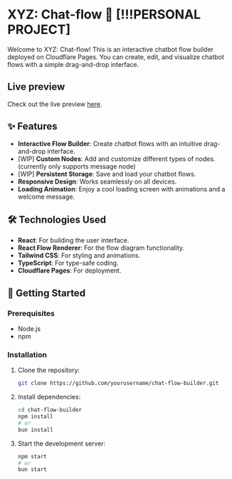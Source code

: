 # XYZ: Chat-flow 🚀 [!!!PERSONAL PROJECT]

Welcome to XYZ: Chat-flow! This is an interactive chatbot flow builder deployed on Cloudflare Pages. You can create, edit, and visualize chatbot flows with a simple drag-and-drop interface.

## Live preview

Check out the live preview [here](https://chatbot-flow-builder.pages.dev/).

## ✨ Features

- **Interactive Flow Builder**: Create chatbot flows with an intuitive drag-and-drop interface.
- [WIP] **Custom Nodes**: Add and customize different types of nodes. (currently only supports message node)
- [WIP] **Persistent Storage**: Save and load your chatbot flows.
- **Responsive Design**: Works seamlessly on all devices.
- **Loading Animation**: Enjoy a cool loading screen with animations and a welcome message.

## 🛠️ Technologies Used

- **React**: For building the user interface.
- **React Flow Renderer**: For the flow diagram functionality.
- **Tailwind CSS**: For styling and animations.
- **TypeScript**: For type-safe coding.
- **Cloudflare Pages**: For deployment.

## 🚀 Getting Started

### Prerequisites

- Node.js
- npm

### Installation

1. Clone the repository:
   ```sh
   git clone https://github.com/yourusername/chat-flow-builder.git
   ```
2. Install dependencies:

   ```sh
   cd chat-flow-builder
   npm install
   # or
   bun install
   ```

3. Start the development server:
   ```sh
   npm start
   # or
   bun start
   ```
